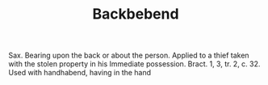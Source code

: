 ---
title: Backbebend
letter: B
permalink: "/definitions/backbebend.html"
body: Sax. Bearing upon the back or about the person. Applied to a thief taken with
  the stolen property in his Immediate possession. Bract. 1, 3, tr. 2, c. 32. Used
  with handhabend, having in the hand
published_at: '2018-07-07'
source: Black's Law Dictionary
layout: post
---